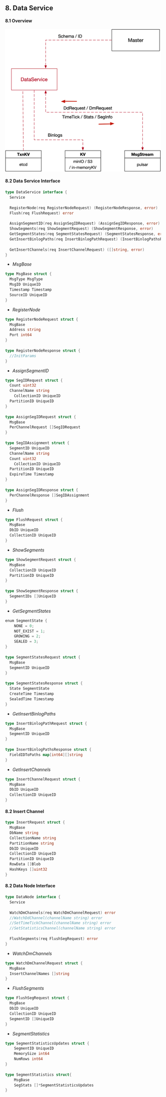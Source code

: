 

## 8. Data Service



#### 8.1 Overview

<img src="./figs/data_service.png" width=700>

#### 8.2 Data Service Interface

```go
type DataService interface {
  Service
  
  RegisterNode(req RegisterNodeRequest) (RegisterNodeResponse, error)
  Flush(req FlushRequest) error
  
  AssignSegmentID(req AssignSegIDRequest) (AssignSegIDResponse, error)
  ShowSegments(req ShowSegmentRequest) (ShowSegmentResponse, error)
  GetSegmentStates(req SegmentStatesRequest) (SegmentStatesResponse, error)
  GetInsertBinlogPaths(req InsertBinlogPathRequest) (InsertBinlogPathsResponse, error)
  
  GetInsertChannels(req InsertChannelRequest) ([]string, error)
}
```



* *MsgBase*

```go
type MsgBase struct {
  MsgType MsgType
  MsgID	UniqueID
  Timestamp Timestamp
  SourceID UniqueID
}
```

* *RegisterNode*

```go
type RegisterNodeRequest struct {
  MsgBase
  Address string
  Port int64
}

type RegisterNodeResponse struct {
  //InitParams
}
```

* *AssignSegmentID*

```go
type SegIDRequest struct {
  Count uint32
  ChannelName string
	CollectionID UniqueID
  PartitionID UniqueID
}

type AssignSegIDRequest struct {
  MsgBase
  PerChannelRequest []SegIDRequest
}

type SegIDAssignment struct {
  SegmentID UniqueID
  ChannelName string
  Count uint32
	CollectionID UniqueID
  PartitionID UniqueID
  ExpireTime Timestamp
}

type AssignSegIDResponse struct {
  PerChannelResponse []SegIDAssignment
}
```



* *Flush*

```go
type FlushRequest struct {
  MsgBase
  DbID UniqueID
  CollectionID UniqueID
}
```



* *ShowSegments*

```go
type ShowSegmentRequest struct {
  MsgBase
  CollectionID UniqueID
  PartitionID UniqueID
}

type ShowSegmentResponse struct {
  SegmentIDs []UniqueID
}
```



* *GetSegmentStates*

```go
enum SegmentState {
    NONE = 0;
    NOT_EXIST = 1;
    GROWING = 2;
    SEALED = 3;
}

type SegmentStatesRequest struct {
  MsgBase
  SegmentID UniqueID
}

type SegmentStatesResponse struct {
  State SegmentState
  CreateTime Timestamp
  SealedTime Timestamp
}
```



* *GetInsertBinlogPaths*

```go
type InsertBinlogPathRequest struct {
  MsgBase
  SegmentID UniqueID
}

type InsertBinlogPathsResponse struct {
  FieldIDToPaths map[int64][]string
}
```



* *GetInsertChannels*

```go
type InsertChannelRequest struct {
  MsgBase
  DbID UniqueID
  CollectionID UniqueID
}
```



#### 8.2 Insert Channel

```go
type InsertRequest struct {
  MsgBase
  DbName string
  CollectionName string
  PartitionName string
  DbID UniqueID
  CollectionID UniqueID
  PartitionID UniqueID
  RowData []Blob
  HashKeys []uint32
}
```



#### 8.2 Data Node Interface

```go
type DataNode interface {
  Service
  
  WatchDmChannels(req WatchDmChannelRequest) error
  //WatchDdChannel(channelName string) error
  //SetTimeTickChannel(channelName string) error
  //SetStatisticsChannel(channelName string) error
  
  FlushSegments(req FlushSegRequest) error
}
```



* *WatchDmChannels*

```go
type WatchDmChannelRequest struct {
  MsgBase
  InsertChannelNames []string
}
```

* *FlushSegments*

```go
type FlushSegRequest struct {
  MsgBase
  DbID UniqueID
  CollectionID UniqueID
  SegmentID []UniqueID
}
```

* *SegmentStatistics*

```go
type SegmentStatisticsUpdates struct {
    SegmentID UniqueID
    MemorySize int64
    NumRows int64
}

type SegmentStatistics struct{
    MsgBase
    SegStats []*SegmentStatisticsUpdates
}
```

